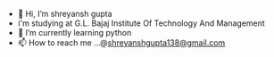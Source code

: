 - 👋 Hi, I’m shreyansh gupta  
- i'm studying at G.L. Bajaj Institute Of Technology And Management
- 🌱 I’m currently learning python
- 📫 How to reach me ...@shreyanshgupta138@gmail.com

<!---
shreyansh11995/shreyansh11995 is a ✨ special ✨ repository because its `README.md` (this file) appears on your GitHub profile.
You can click the Preview link to take a look at your changes.
--->
